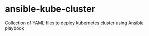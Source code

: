 # ansible-kube-cluster
Collection of YAML files to deploy kubernetes cluster using Ansible playbook
